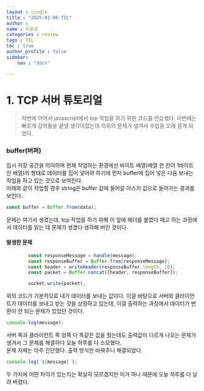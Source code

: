 ```yaml
---
layout : single
title : "2025-01-06 TIL"
author : 
name : 이준성
categories : review
tags : TIL
toc : true
author_profile : false
sidebar:
    nav : "docs"

---
```


# 1. TCP 서버 튜토리얼

> 저번에 이어서 javascript에서 tcp 작업을 하기 위한 코드를 연습했다. 이번에는 빠르게 강의들을 끝낼 생각이었는데 의외의 문제가 생겨서 수업을 오래 끌게 되었다.


### buffer(버퍼) 

임시 저장 공간을 의미하며 현재 작업하는 환경에선 바이트 배열(배열 한 칸이 1바이트인 배열)의 형태로 데이터를 집어 넣어야 하기에 먼저 buffer에 집어 넣은 다음 보내는 작업을 하고 있는 것으로 보여진다.<br>
아래와 같이 작업할 경우 string은 buffer 값에 들어갈 아스키 값으로 들어가는 결과를 보인다.

```js
const buffer = Buffer.from(data);
```

문제는 여기서 생겼는데, tcp 작업을 하기 위해 이 앞에 헤더를 붙였다 때고 하는 과정에서 데이터를 읽는 데 문제가 생겼다 생각해 버린 것이다.

#### 발생한 문제

```js
        const responseMessage = handle(message);
        const responseBuffer = Buffer.from(responseMessage);
        const header = writeHeader(responseBuffer.length, 10);
        const packet = Buffer.concat([header, responseBuffer]);

        socket.write(packet);
```

위의 코드가 기본적으로 내가 데이터를 보내는 값이다. 이걸 바탕으로 서버와 클라이언트가 데이터를 보내고 받는 것을 상정하고 있는데, 이걸 출력하는 과정에서 데이터가 변환이 안 되는 문제가 있었던 것이다.<br>

```js
console.log(message);
```

서버 쪽과 클라이언트 쪽 양쪽 다 똑같은 값을 줬는데도 출력값이 다르게 나오는 문제가 생겨서 그 문제를 해결하다 오늘 하루를 다 소모했다.<br>
문제 자체는 아주 간단했다. 출력 방식만 바꿔주니 해결되었다.



```js
console.log(`${message}`);
```

두 가지에 어떤 차이가 있는지는 확실히 모르겠지만 이거 하나 때문에 오늘 하루를 다 날려 버렸다.
